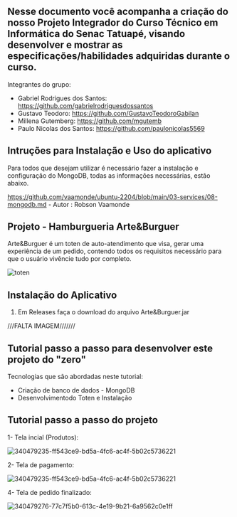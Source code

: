 ## Nesse documento você acompanha a criação do nosso Projeto Integrador do Curso Técnico em Informática do Senac Tatuapé, visando desenvolver e mostrar as especificações/habilidades adquiridas durante o curso.

Integrantes do grupo: 

- Gabriel Rodrigues dos Santos: https://github.com/gabrielrodriguesdossantos
- Gustavo Teodoro: https://github.com/GustavoTeodoroGabilan
- Millena Gutemberg: https://github.com/mgutemb
- Paulo Nicolas dos Santos: https://github.com/paulonicolas5569

## Intruções para Instalação e Uso do aplicativo

Para todos que desejam utilizar é necessário fazer a instalação e configuração do MongoDB, todas as informações necessárias, estão abaixo.

https://github.com/vaamonde/ubuntu-2204/blob/main/03-services/08-mongodb.md - Autor : Robson Vaamonde

## Projeto - Hamburgueria Arte&Burguer

Arte&Burguer é um toten de auto-atendimento que visa, gerar uma experiência de um pedido, contendo todos os requisitos necessário para que o usuário vivêncie tudo por completo.

![toten](https://github.com/GustavoTeodoroGabilan/Art-Burguer/assets/115747310/738504d0-a7a5-446f-a371-f4365f53bdea)

## Instalação do Aplicativo
1. Em Releases faça o download do arquivo Arte&Burguer.jar

///FALTA IMAGEM///////


## Tutorial passo a passo para desenvolver este projeto do "zero"
Tecnologias que são abordadas neste tutorial:

- Criação de banco de dados - MongoDB
- Desenvolvimentodo Toten e Instalação


## Tutorial passo a passo do projeto

1- Tela incial (Produtos):

![340479235-ff543ce9-bd5a-4fc6-ac4f-5b02c5736221](https://github.com/GustavoTeodoroGabilan/Art-Burguer/assets/115593922/7c2d1295-cd31-4973-a1e6-fba297f33b0a)

2- Tela de pagamento:

![340479235-ff543ce9-bd5a-4fc6-ac4f-5b02c5736221](https://github.com/GustavoTeodoroGabilan/Art-Burguer/assets/115593922/6d09fad6-f2b3-4289-8522-e2d21b8923fe)


4- Tela de pedido finalizado:

![340479276-77c7f5b0-613c-4e19-9b21-6a9562c0e1ff](https://github.com/GustavoTeodoroGabilan/Art-Burguer/assets/115593922/2ae292f4-1046-47bb-88a1-a14841657b9a)


